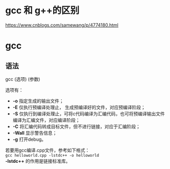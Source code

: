 # gcc 和 g++的区别
https://www.cnblogs.com/samewang/p/4774180.html
# gcc  
## 语法  
gcc (选项) (参数)  

选项有：  
  - **-o** 指定生成的输出文件；  
  - **-E** 仅执行预编译处理止， 生成预编译好的文件，对应预编译阶段；  
  - **-S** 仅执行到编译处理止，可将c代码编译为汇编代码，也可将预编译输出文件编译为汇编文件，对应编译阶段；  
  - **-C** 将汇编代码转成目标文件，但不进行链接，对应于汇编阶段；  
  - **-Wall** 显示警告信息；
  - **-g** 打开debug。  

若要用gcc编译.cpp文件，参考如下格式：  
```gcc helloworld.cpp -lstdc++ -o helloworld```  
**-lstdc++** 的作用是链接标准库。
